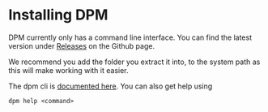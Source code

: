 # Installing DPM

DPM currently only has a command line interface. You can find the latest version under [Releases](https://github.com/DelphiPackageManager/DPM/releases) on the Github page.

We recommend you add the folder you extract it into, to the system path as this will make working with it easier.

The dpm cli is [documented here](../commands.md). You can also get help using

```cli
dpm help <command>
```
